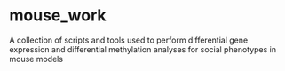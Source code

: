 # mouse_work
A collection of scripts and tools used to perform differential gene expression and differential methylation analyses for social phenotypes in mouse models
